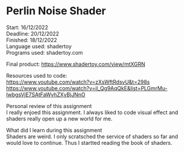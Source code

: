 # Perlin Noise Shader

Start: 16/12/2022 </br>
Deadline: 20/12/2022<br/>
Finished: 18/12/2022 </br>
Language used: shadertoy </br>
Programs used: shadertoy.com </br>

Final product: https://www.shadertoy.com/view/mtXGRN </br>

Resources used to code: </br>
https://www.youtube.com/watch?v=zXsWftRdsvU&t=298s </br>
https://www.youtube.com/watch?v=il_Qg9AqQkE&list=PLGmrMu-IwbgsVjE7SAtFaWyhZXyBjJNnO <br/>

Personal review of this assignment </br>
I really enjoed this assignment. I always liked to code visual effect and shaders really open up a new world for me. </br>

What did I learn during this assignment </br>
Shaders are weird. I only scratsched the service of shaders so far and would love to continue. Thus I startted reading the book of shaders. </br>
